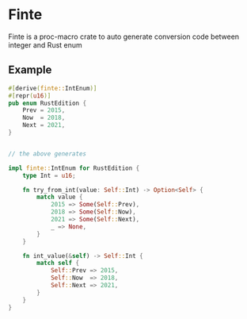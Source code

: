 # Finte

Finte is a proc-macro crate to auto generate conversion code between integer and Rust enum

## Example

```rust
#[derive(finte::IntEnum)]
#[repr(u16)]
pub enum RustEdition {
    Prev = 2015,
    Now  = 2018,
    Next = 2021,
}


// the above generates

impl finte::IntEnum for RustEdition {
    type Int = u16;

    fn try_from_int(value: Self::Int) -> Option<Self> {
        match value {
            2015 => Some(Self::Prev),
            2018 => Some(Self::Now),
            2021 => Some(Self::Next),
            _ => None,
        }
    }

    fn int_value(&self) -> Self::Int {
        match self {
            Self::Prev => 2015,
            Self::Now  => 2018,
            Self::Next => 2021,
        }
    }
}
```
